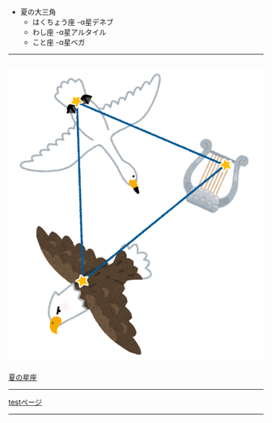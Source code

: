 - 夏の大三角
  - はくちょう座
    -α星デネブ
  - わし座
    -α星アルタイル
  - こと座
    -α星ベガ
 ---
![夏の大三角](./natunodaisankaku.png  "https://www.irasutoya.com/2018/05/blog-post_404.html") 
 ---

[夏の星座](https://www.study-style.com/seiza/summer.html)

 ---

[testページ](./test.md)

 ---
